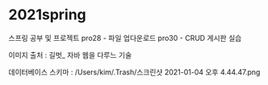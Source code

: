# 2021spring
스프링 공부 및 프로젝트
pro28 - 파일 업다운로드
pro30 - CRUD 게시판 실습

이미지 출처 : 길벗_ 자바 웹을 다루느 기술

데이터베이스 스키마 : 
/Users/kim/.Trash/스크린샷 2021-01-04 오후 4.44.47.png
